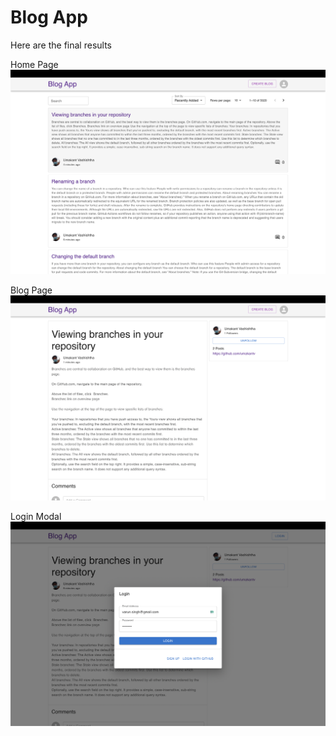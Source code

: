 
# Blog App

Here are the final results

Home Page
![Final Outcome - Home](./content/home.png)

Blog Page
![Final Outcome - Blog](./content/blog.png)

Login Modal
![Final Outcome - Login](./content/login.png)